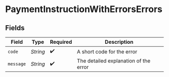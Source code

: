 # PaymentInstructionWithErrorsErrors


## Fields

| Field                                 | Type                                  | Required                              | Description                           |
| ------------------------------------- | ------------------------------------- | ------------------------------------- | ------------------------------------- |
| `code`                                | *String*                              | :heavy_check_mark:                    | A short code for the error            |
| `message`                             | *String*                              | :heavy_check_mark:                    | The detailed explanation of the error |